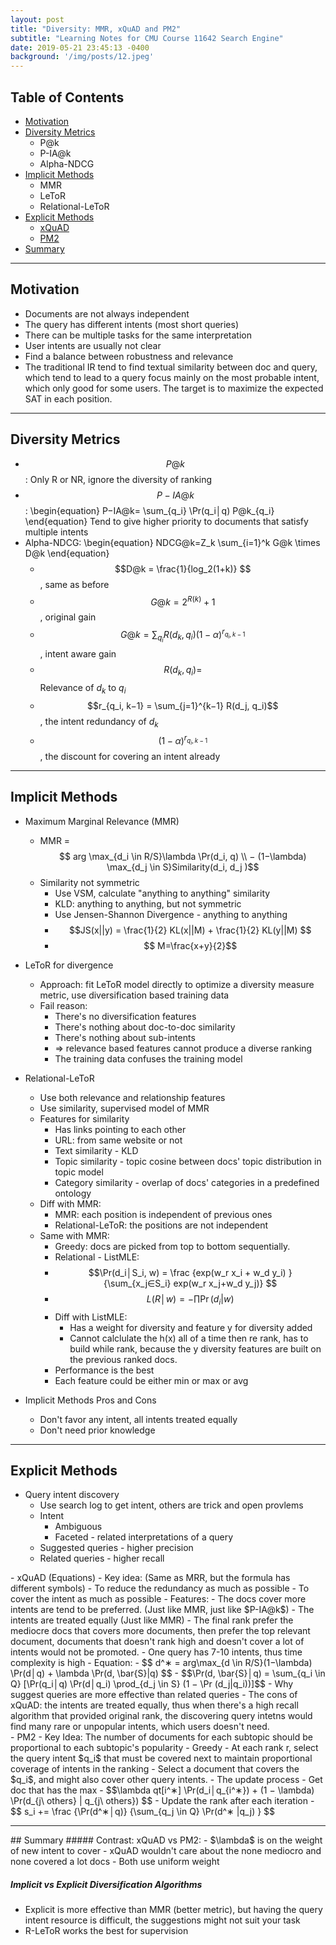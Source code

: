 ```yaml
---
layout: post
title: "Diversity: MMR, xQuAD and PM2"
subtitle: "Learning Notes for CMU Course 11642 Search Engine"
date: 2019-05-21 23:45:13 -0400
background: '/img/posts/12.jpeg'
---
```



## Table of Contents
- <a href="#motivation">Motivation</a>
- <a href="#metrics">Diversity Metrics</a>
    - P@k
    - P-IA@k
    - Alpha-NDCG
- <a href="#implicit">Implicit Methods</a>
    - MMR
    - LeToR
    - Relational-LeToR
- <a href="#explicit">Explicit Methods</a>
    - <a href="#xquad">xQuAD</a>
    - <a href="#pm2">PM2</a>
- <a href="#summary">Summary</a>

<div id="motivation"/>
<hr>

## Motivation
- Documents are not always independent
- The query has different intents (most short queries)
- There can be multiple tasks for the same interpretation
- User intents are usually not clear
- Find a balance between robustness and relevance
- The traditional IR tend to find textual similarity between doc and query, 
which tend to lead to a query focus mainly on the most probable intent, 
which only good for some users. 
The target is to maximize the expected SAT in each position. 


<div id="metrics"/>
<hr>

## Diversity Metrics
- $$P@k$$: Only R or NR, ignore the diversity of ranking
- $$P-IA@k$$:
\begin{equation}
     P−IA@k= \sum_{q_i} \Pr(q_i│q) P@k_{q_i}
\end{equation}
Tend to give higher priority to documents that satisfy multiple intents
- Alpha-NDCG:
\begin{equation}
      NDCG@k=Z_k \sum_{i=1}^k G@k \times D@k
\end{equation}
    - $$D@k = \frac{1}{log_2⁡(1+k)} $$, same as before
    - $$G@k = 2^{R(k)}+1 $$, original gain
    - $$G@k = \sum_{q_i} R(d_k, q_i)  (1−\alpha)^{r_{q_i,k−1} } $$
    , intent aware gain
    - $$R(d_k, q_i) = $$ Relevance of $d_k$ to $q_i$
    - $$r_{q_i, k−1} = \sum_{j=1}^{k−1} R(d_j, q_i)$$, the intent redundancy of $d_k$
    - $$(1−\alpha)^{r_{q_i,k−1} } $$, the discount for covering an intent already




<div id="implicit"/>
<hr>

## Implicit Methods
- Maximum Marginal Relevance (MMR)
    - MMR = $$ arg \max_{d_i \in R/S}⁡\lambda \Pr(d_i, q) \\
  − (1−\lambda) \max_{d_j \in S}⁡Similarity(d_i, d_j )$$
    - Similarity not symmetric
        - Use VSM, calculate "anything to anything" similarity
        - KLD: anything to anything, but not symmetric
        - Use Jensen-Shannon Divergence - anything to anything
        - $$JS(x||y) = \frac{1}{2} KL(x||M) + \frac{1}{2} KL(y||M) $$
        - $$ M=\frac{x+y}{2}$$
- LeToR for divergence
    - Approach: fit LeToR model directly to optimize a diversity measure metric, use diversification based training data
    - Fail reason:
        - There's no diversification features
        - There's nothing about doc-to-doc similarity
        - There's nothing about sub-intents
        - => relevance based features cannot produce a diverse ranking
        - The training data confuses the training model
- Relational-LeToR
    - Use both relevance and relationship features
    - Use similarity, supervised model of MMR
    - Features for similarity
        - Has links pointing to each other
        - URL: from same website or not
        - Text similarity - KLD
        - Topic similarity - topic cosine between docs' topic distribution in topic model
        - Category similarity - overlap of docs' categories in a predefined ontology
    - Diff with MMR:
        - MMR: each position is independent of previous ones
        - Relational-LeToR: the positions are not independent
    - Same with MMR:
        - Greedy: docs are picked from top to bottom sequentially. 
        - Relational - ListMLE:
        - $$\Pr(d_i│S_i, w) = \frac {exp(w_r x_i + w_d y_i) } {\sum_{x_j∈S_i} exp⁡(w_r x_j+w_d y_j)} $$
        - $$L(R│w)= − \prod \Pr(d_i |w) $$
        - Diff with ListMLE:
            - Has a weight for diversity and feature y for diversity added
            - Cannot calclulate the h(x) all of a time then re rank, has to build while rank, because the y diversity features are built on the previous ranked docs.
        - Performance is the best
        - Each feature could be either min or max or avg

- Implicit Methods Pros and Cons
    - Don't favor any intent, all intents treated equally
    - Don't need prior knowledge

<div id="explicit"/>
<hr>

## Explicit Methods
- Query intent discovery
    - Use search log to get intent, others are trick and open provlems
    - Intent 
        - Ambiguous
        - Faceted - related interpretations of a query
    - Suggested queries - higher precision
    - Related queries - higher recall
<div id="xquad"/>
- xQuAD (Equations)
    - Key idea: (Same as MRR, but the formula has different symbols)
        - To reduce the redundancy as much as possible
        - To cover the intent as much as possible
    - Features:
        - The docs cover more intents are tend to be preferred. (Just like MMR, just like $P-IA@k$)
        - The intents are treated equally (Just like MMR)
        - The final rank prefer the mediocre docs that covers more documents, then prefer the top relevant document, documents that doesn't rank high and doesn't cover a lot of intents would not be promoted.
        - One query has 7-10 intents, thus time complexity is high
    - Equation:
        - $$ d^∗ = arg⁡\max_{d \in R/S}⁡(1−\lambda) \Pr(d│q) + \lambda \Pr(d, \bar{S}|q) $$ 
        - $$\Pr(d, \bar{S}│q) = \sum_{q_i \in Q} [\Pr(q_i│q) \Pr(d│q_i)  \prod_{d_j \in S} (1 − \Pr (d_j|q_i))]$$
    - Why suggest queries are more effective than related queries
        - The cons of xQuAD: the intents are treated equally, thus when there's a high recall algorithm that provided original rank, the discovering query intetns would find many rare or unpopular intents, which users doesn't need.
<div id="pm2"/>
- PM2
    - Key Idea: The number of documents for each subtopic should be proportional to each subtopic's popularity
    - Greedy
        - At each rank r, select the query intent $q_i$ that must be covered next to maintain proportional coverage of intents in the ranking
        - Select a document that covers the $q_i$, and might also cover other query intents.
    - The update process
        - Get doc that has the max
        - $$\lambda qt[i^∗] \Pr(d_i│q_{i^∗}) + (1 − \lambda) \Pr(d_{j\ others} | q_{j\ others}) $$
        - Update the rank after each iteration
        - $$ s_i += \frac {\Pr(d^∗│q)} {\sum_{q_j \in Q} \Pr(d^∗ |q_j)     } $$

<div id="summary"/>
<hr>
## Summary
##### Contrast: xQuAD vs PM2:
- $\lambda$ is on the weight of new intent to cover
- xQuAD wouldn't care about the none mediocro and none covered a lot docs
- Both use uniform weight

##### Implicit vs Explicit Diversification Algorithms
- Explicit is more effective than MMR (better metric), but having the query intent resource is difficult, the suggestions might not suit your task
- R-LeToR works the best for supervision




